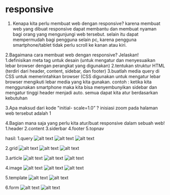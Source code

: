 # responsive
1. Kenapa kita perlu membuat web dengan responsive?
   karena membuat web yang dibuat responsive dapat membantu dan membuat nyaman bagi orang yang mengunjungi web tersebut. selain itu dapat mempermudah bagi pengguna selain pc, karena pengguna smartphone/tablet tidak perlu scroll ke kanan atau kiri.

2.Bagaimana cara membuat web dengan responsive? Jelaskan!
  1.definisikan meta tag untuk desain (untuk mengatur dan menyesuaikan lebar browser dengan perangkat yang digunakan)
  2.tentukan struktur HTML (terdiri dari header, content, sidebar, dan footer)
  3.buatlah media query di CSS untuk memerintahkan browser (CSS digunakan untuk mengatur lebar browser mengikuti lebar media yang kita gunakan. contoh : ketika kita menggunakan smartphone maka kita bisa menyembunyikan sidebar dan mengatur tinggi header menjadi auto. semua dapat kita atur berdasarkan kebutuhan

3.Apa maksud dari kode "initial- scale=1.0” ?
  inisiasi zoom pada halaman web tersebut adalah 1
  
4.Bagian mana saja yang perlu kita atur/buat responsive dalam sebuah web!
  1.header
  2.content
  3.siderbar
  4.footer
  5.topnav
  
hasil:
1.query
![alt text](https://github.com/rizkyfajarramadhan/responsive/blob/master/query.png)
![alt text](https://github.com/rizkyfajarramadhan/responsive/blob/master/query-1.png)
![alt text](https://github.com/rizkyfajarramadhan/responsive/blob/master/query-2.png)

2.grid
![alt text](https://github.com/rizkyfajarramadhan/responsive/blob/master/grid-1.png)
![alt text](https://github.com/rizkyfajarramadhan/responsive/blob/master/grid-2.png)
![alt text](https://github.com/rizkyfajarramadhan/responsive/blob/master/grid-3.png)

3.article
![alt text](https://github.com/rizkyfajarramadhan/responsive/blob/master/article.png)
![alt text](https://github.com/rizkyfajarramadhan/responsive/blob/master/article-1.png)
![alt text](https://github.com/rizkyfajarramadhan/responsive/blob/master/article-2.png)

4.image
![alt text](https://github.com/rizkyfajarramadhan/responsive/blob/master/img.png)
![alt text](https://github.com/rizkyfajarramadhan/responsive/blob/master/img-1.png)
![alt text](https://github.com/rizkyfajarramadhan/responsive/blob/master/img-2.png)

5.template
![alt text](https://github.com/rizkyfajarramadhan/responsive/blob/master/template.png)
![alt text](https://github.com/rizkyfajarramadhan/responsive/blob/master/template-1.png)

6.form
![alt text](https://github.com/rizkyfajarramadhan/responsive/blob/master/script-1.png)
![alt text](https://github.com/rizkyfajarramadhan/responsive/blob/master/script-2.png)
